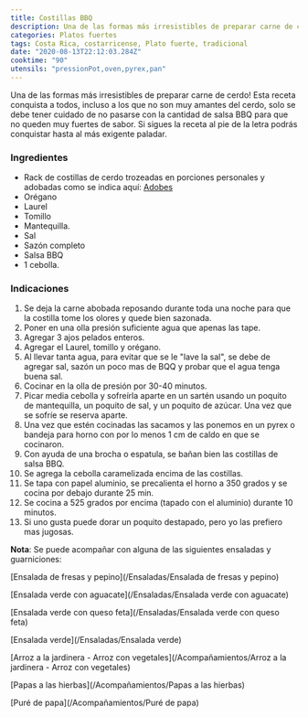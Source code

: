 ```yaml
---
title: Costillas BBQ
description: Una de las formas más irresistibles de preparar carne de cerdo!
categories: Platos fuertes
tags: Costa Rica, costarricense, Plato fuerte, tradicional
date: "2020-08-13T22:12:03.284Z"
cooktime: "90"
utensils: "pressionPot,oven,pyrex,pan"
---
```

Una de las formas más irresistibles de preparar carne de cerdo! Esta receta conquista a todos, incluso a los que no son muy amantes del cerdo, solo se debe tener cuidado de no pasarse con la cantidad de salsa BBQ para que no queden muy fuertes de sabor. Si sigues la receta al pie de la letra podrás conquistar hasta al más exigente paladar.

### Ingredientes

- Rack de costillas de cerdo trozeadas en porciones personales y adobadas como se indica aquí: [Adobes](/Adobes/#costillas-bbq)
- Orégano
- Laurel
- Tomillo
- Mantequilla.
- Sal
- Sazón completo
- Salsa BBQ
- 1 cebolla.

### Indicaciones

1. Se deja la carne abobada reposando durante toda una noche para que la costilla tome los olores y quede bien sazonada.
2. Poner en una olla presión suficiente agua que apenas las tape.
3. Agregar 3 ajos pelados enteros.
4. Agregar el Laurel, tomillo y orégano.
5. Al llevar tanta agua, para evitar que se le "lave la sal", se debe de agregar sal, sazón un poco mas de BQQ y probar que el agua tenga buena sal.
6. Cocinar en la olla de presión por 30-40 minutos.
7. Picar media cebolla y sofreírla aparte en un sartén usando un poquito de mantequilla, un poquito de sal, y un poquito de azúcar. Una vez que se sofríe se reserva aparte.
8. Una vez que estén cocinadas las sacamos y las ponemos en un pyrex o bandeja para horno con por lo menos 1 cm de caldo en que se cocinaron.
9. Con ayuda de una brocha o espatula, se bañan bien las costillas de salsa BBQ.
10. Se agrega la cebolla caramelizada encima de las costillas.
11. Se tapa con papel aluminio, se precalienta el horno a 350 grados  y se cocina por debajo durante 25 min.
12. Se cocina a 525 grados por encima (tapado con el aluminio) durante 10 minutos.
13. Si uno gusta puede dorar un poquito destapado, pero yo las prefiero mas jugosas.

**Nota**: Se puede acompañar con alguna de las siguientes ensaladas y guarniciones:

[Ensalada de fresas y pepino](/Ensaladas/Ensalada de fresas y pepino)

[Ensalada verde con aguacate](/Ensaladas/Ensalada verde con aguacate)

[Ensalada verde con queso feta](/Ensaladas/Ensalada verde con queso feta)

[Ensalada verde](/Ensaladas/Ensalada verde)

[Arroz a la jardinera - Arroz con vegetales](/Acompañamientos/Arroz a la jardinera - Arroz con vegetales)

[Papas a las hierbas](/Acompañamientos/Papas a las hierbas)

[Puré de papa](/Acompañamientos/Puré de papa)
